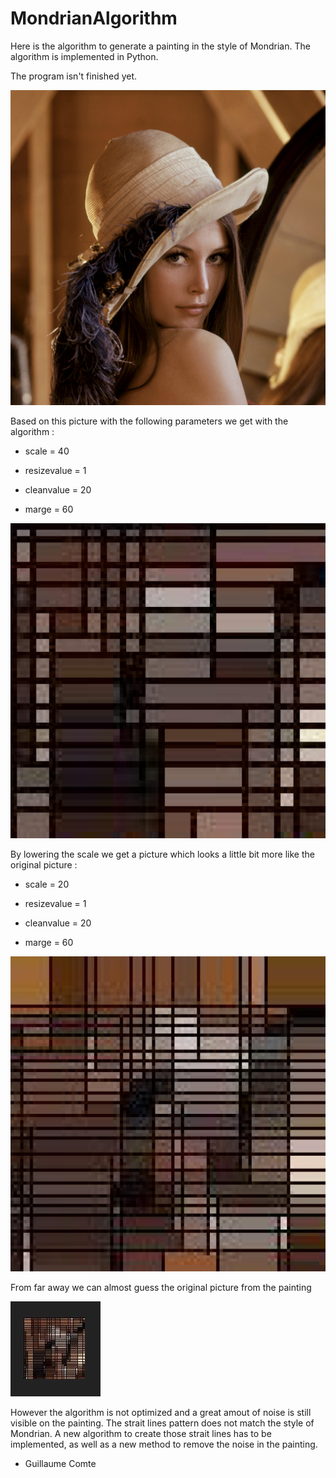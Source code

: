 # MondrianAlgorithm

Here is the algorithm to generate a painting in the style of Mondrian. The algorithm is implemented in Python. 

The program isn't finished yet. 

![alt text](https://github.com/ProjetMondrian/MondrianAlgorithm/blob/master/test9.jpg)


Based on this picture with the following parameters we get with the algorithm :  

- scale = 40

- resizevalue = 1

- cleanvalue = 20

- marge = 60

![alt text](https://github.com/ProjetMondrian/MondrianAlgorithm/blob/master/Result1.jpg)


By lowering the scale we get a picture which looks a little bit more like the original picture : 

- scale = 20

- resizevalue = 1  

- cleanvalue = 20

- marge = 60

![alt text](https://github.com/ProjetMondrian/MondrianAlgorithm/blob/master/Result2.jpg)


From far away we can almost guess the original picture from the painting

![alt text](https://github.com/ProjetMondrian/MondrianAlgorithm/blob/master/from%20far%20away.JPG)

However the algorithm is not optimized and a great amout of noise is still visible on the painting. The strait lines pattern does not match the style of Mondrian. A new algorithm to create those strait lines has to be implemented, as well as a new method to remove the noise in the painting.

- Guillaume Comte
